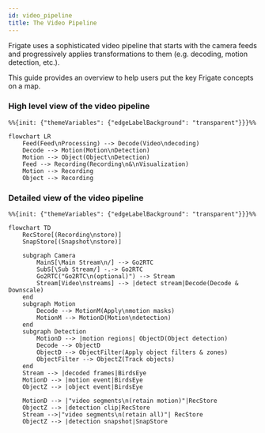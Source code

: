 ```yaml
---
id: video_pipeline
title: The Video Pipeline
---
```

Frigate uses a sophisticated video pipeline that starts with the camera feeds and progressively applies transformations to them (e.g. decoding, motion detection, etc.).

This guide provides an overview to help users put the key Frigate concepts on a map.

### High level view of the video pipeline

```mermaid
%%{init: {"themeVariables": {"edgeLabelBackground": "transparent"}}}%%

flowchart LR
    Feed(Feed\nProcessing) --> Decode(Video\ndecoding)
    Decode --> Motion(Motion\nDetection)
    Motion --> Object(Object\nDetection)
    Feed --> Recording(Recording\n&\nVisualization)
    Motion --> Recording
    Object --> Recording
```

### Detailed view of the video pipeline


```mermaid
%%{init: {"themeVariables": {"edgeLabelBackground": "transparent"}}}%%

flowchart TD
    RecStore[(Recording\nstore)]
    SnapStore[(Snapshot\nstore)]

    subgraph Camera
        MainS[\Main Stream\n/] --> Go2RTC
        SubS[\Sub Stream/] -.-> Go2RTC
        Go2RTC("Go2RTC\n(optional)") --> Stream
        Stream[Video\nstreams] --> |detect stream|Decode(Decode & Downscale)
    end
    subgraph Motion
        Decode --> MotionM(Apply\nmotion masks)
        MotionM --> MotionD(Motion\ndetection)
    end
    subgraph Detection
        MotionD --> |motion regions| ObjectD(Object detection)
        Decode --> ObjectD
        ObjectD --> ObjectFilter(Apply object filters & zones)
        ObjectFilter --> ObjectZ(Track objects)
    end
    Stream --> |decoded frames|BirdsEye
    MotionD --> |motion event|BirdsEye
    ObjectZ --> |object event|BirdsEye

    MotionD --> |"video segments\n(retain motion)"|RecStore
    ObjectZ --> |detection clip|RecStore
    Stream -->|"video segments\n(retain all)"| RecStore
    ObjectZ --> |detection snapshot|SnapStore
```